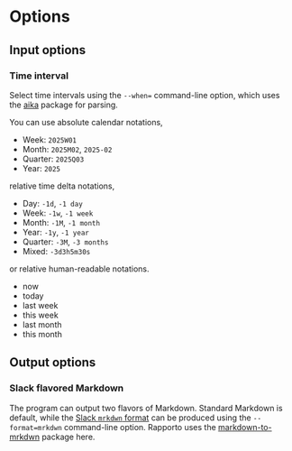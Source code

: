 # Options

## Input options

### Time interval

Select time intervals using the `--when=` command-line option,
which uses the [aika] package for parsing.

You can use absolute calendar notations,

- Week: `2025W01`
- Month: `2025M02`, `2025-02`
- Quarter: `2025Q03`
- Year: `2025`

relative time delta notations,
- Day: `-1d`, `-1 day`
- Week: `-1w`, `-1 week`
- Month: `-1M`, `-1 month`
- Year: `-1y`, `-1 year`
- Quarter: `-3M`, `-3 months`
- Mixed: `-3d3h5m30s`

or relative human-readable notations. 
- now
- today
- last week
- this week
- last month
- this month


## Output options

### Slack flavored Markdown

The program can output two flavors of Markdown. Standard Markdown is default,
while the [Slack `mrkdwn` format] can be produced using the `--format=mrkdwn`
command-line option. Rapporto uses the [markdown-to-mrkdwn] package here.


[aika]: https://pypi.org/project/aika/
[markdown-to-mrkdwn]: https://pypi.org/project/markdown-to-mrkdwn/
[Slack `mrkdwn` format]: https://api.slack.com/reference/surfaces/formatting#basic-formatting
